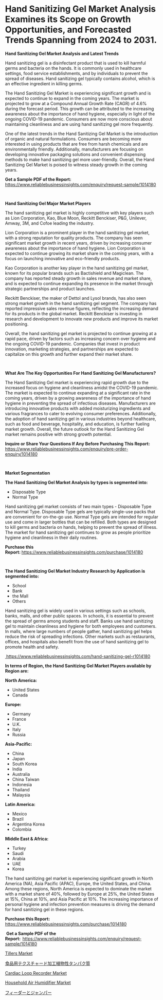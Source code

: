 <p><h1>Hand Sanitizing Gel Market Analysis Examines its Scope on Growth Opportunities, and Forecasted Trends Spanning from 2024 to 2031.</h1></p><p><strong>Hand Sanitizing Gel Market Analysis and Latest Trends</strong></p>
<p><p>Hand sanitizing gel is a disinfectant product that is used to kill harmful germs and bacteria on the hands. It is commonly used in healthcare settings, food service establishments, and by individuals to prevent the spread of diseases. Hand sanitizing gel typically contains alcohol, which is an effective ingredient in killing germs.</p><p>The Hand Sanitizing Gel Market is experiencing significant growth and is expected to continue to expand in the coming years. The market is projected to grow at a Compound Annual Growth Rate (CAGR) of 4.6% during the forecast period. This growth can be attributed to the increasing awareness about the importance of hand hygiene, especially in light of the ongoing COVID-19 pandemic. Consumers are now more conscious about maintaining cleanliness and are using hand sanitizing gel more frequently.</p><p>One of the latest trends in the Hand Sanitizing Gel Market is the introduction of organic and natural formulations. Consumers are becoming more interested in using products that are free from harsh chemicals and are environmentally friendly. Additionally, manufacturers are focusing on developing innovative packaging solutions and convenient dispensing methods to make hand sanitizing gel more user-friendly. Overall, the Hand Sanitizing Gel Market is poised to witness steady growth in the coming years.</p></p>
<p><strong>Get a Sample PDF of the Report:&nbsp;</strong> <a href="https://www.reliablebusinessinsights.com/enquiry/request-sample/1014180">https://www.reliablebusinessinsights.com/enquiry/request-sample/1014180</a></p>
<p>&nbsp;</p>
<p><strong>Hand Sanitizing Gel Major Market Players</strong></p>
<p><p>The hand sanitizing gel market is highly competitive with key players such as Lion Corporation, Kao, Blue Moon, Reckitt Benckiser, P&G, Unilever, Amway, 3M, and Cofoe leading the industry. </p><p>Lion Corporation is a prominent player in the hand sanitizing gel market, with a strong reputation for quality products. The company has seen significant market growth in recent years, driven by increasing consumer awareness about the importance of hand hygiene. Lion Corporation is expected to continue growing its market share in the coming years, with a focus on launching innovative and eco-friendly products.</p><p>Kao Corporation is another key player in the hand sanitizing gel market, known for its popular brands such as Bactishield and Magiclean. The company has reported steady growth in sales revenue and market share, and is expected to continue expanding its presence in the market through strategic partnerships and product launches.</p><p>Reckitt Benckiser, the maker of Dettol and Lysol brands, has also seen strong market growth in the hand sanitizing gel segment. The company has reported impressive sales revenue figures, reflecting the increasing demand for its products in the global market. Reckitt Benckiser is investing in research and development to innovate new products and improve its market positioning.</p><p>Overall, the hand sanitizing gel market is projected to continue growing at a rapid pace, driven by factors such as increasing concern over hygiene and the ongoing COVID-19 pandemic. Companies that invest in product innovation, marketing strategies, and partnerships are expected to capitalize on this growth and further expand their market share.</p></p>
<p>&nbsp;</p>
<p><strong>What Are The Key Opportunities For Hand Sanitizing Gel Manufacturers?</strong></p>
<p><p>The Hand Sanitizing Gel market is experiencing rapid growth due to the increased focus on hygiene and cleanliness amidst the COVID-19 pandemic. The market is expected to continue expanding at a significant rate in the coming years, driven by a growing awareness of the importance of hand hygiene in preventing the spread of infectious diseases. Manufacturers are introducing innovative products with added moisturizing ingredients and various fragrances to cater to evolving consumer preferences. Additionally, the adoption of hand sanitizing gel in various industries beyond healthcare, such as food and beverage, hospitality, and education, is further fueling market growth. Overall, the future outlook for the Hand Sanitizing Gel market remains positive with strong growth potential.</p></p>
<p><strong>Inquire or Share Your Questions If Any Before Purchasing This Report:</strong> <a href="https://www.reliablebusinessinsights.com/enquiry/pre-order-enquiry/1014180">https://www.reliablebusinessinsights.com/enquiry/pre-order-enquiry/1014180</a></p>
<p>&nbsp;</p>
<p><strong>Market Segmentation</strong></p>
<p><strong>The Hand Sanitizing Gel Market Analysis by types is segmented into:</strong></p>
<p><ul><li>Disposable Type</li><li>Normal Type</li></ul></p>
<p><p>Hand sanitizing gel market consists of two main types - Disposable Type and Normal Type. Disposable Type gels are typically single-use packs that are convenient for on-the-go use. Normal Type gels are intended for regular use and come in larger bottles that can be refilled. Both types are designed to kill germs and bacteria on hands, helping to prevent the spread of illness. The market for hand sanitizing gel continues to grow as people prioritize hygiene and cleanliness in their daily routines.</p></p>
<p><strong>Purchase this Report:&nbsp;</strong><a href="https://www.reliablebusinessinsights.com/purchase/1014180">https://www.reliablebusinessinsights.com/purchase/1014180</a></p>
<p>&nbsp;</p>
<p><strong>The Hand Sanitizing Gel Market Industry Research by Application is segmented into:</strong></p>
<p><ul><li>School</li><li>Bank</li><li>the Mall</li><li>Others</li></ul></p>
<p><p>Hand sanitizing gel is widely used in various settings such as schools, banks, malls, and other public spaces. In schools, it is essential to prevent the spread of germs among students and staff. Banks use hand sanitizing gel to maintain cleanliness and hygiene for both employees and customers. In malls, where large numbers of people gather, hand sanitizing gel helps reduce the risk of spreading infections. Other markets such as restaurants, offices, and hospitals also benefit from the use of hand sanitizing gel to promote health and safety.</p></p>
<p><a href="https://www.reliablebusinessinsights.com/hand-sanitizing-gel-r1014180">&nbsp;https://www.reliablebusinessinsights.com/hand-sanitizing-gel-r1014180</a></p>
<p><strong>In terms of Region, the Hand Sanitizing Gel Market Players available by Region are:</strong></p>
<p>
    <p> <strong> North America: </strong>
        <ul>
            <li>United States</li>
            <li>Canada</li>
        </ul>
        </p> 
    <p> <strong> Europe: </strong>
        <ul>
            <li>Germany</li>
            <li>France</li>
            <li>U.K.</li>
            <li>Italy</li>
            <li>Russia</li>
        </ul>
        </p> 
    <p> <strong> Asia-Pacific: </strong>
        <ul>
            <li>China</li>
            <li>Japan</li>
            <li>South Korea</li>
            <li>India</li>
            <li>Australia</li>
            <li>China Taiwan</li>
            <li>Indonesia</li>
            <li>Thailand</li>
            <li>Malaysia</li>
        </ul>
        </p> 
    <p> <strong> Latin America: </strong>
        <ul>
            <li>Mexico</li>
            <li>Brazil</li>
            <li>Argentina Korea</li>
            <li>Colombia</li>
        </ul>
        </p> 
    <p> <strong> Middle East & Africa: </strong>
        <ul>
            <li>Turkey</li>
            <li>Saudi</li>
            <li>Arabia</li>
            <li>UAE</li>
            <li>Korea</li>
        </ul>
    </p>
    </p>
<p><p>The hand sanitizing gel market is experiencing significant growth in North America (NA), Asia Pacific (APAC), Europe, the United States, and China. Among these regions, North America is expected to dominate the market with a market share of 40%, followed by Europe at 25%, the United States at 15%, China at 10%, and Asia Pacific at 10%. The increasing importance of personal hygiene and infection prevention measures is driving the demand for hand sanitizing gel in these regions.</p></p>
<p><strong>Purchase this Report: </strong><a href="https://www.reliablebusinessinsights.com/purchase/1014180">https://www.reliablebusinessinsights.com/purchase/1014180</a></p>
<p>&nbsp;<strong>Get a Sample PDF of the Report:&nbsp;&nbsp;</strong><a href="https://www.reliablebusinessinsights.com/enquiry/request-sample/1014180">https://www.reliablebusinessinsights.com/enquiry/request-sample/1014180</a></p>
<p><strong></strong></p>
<p><p><a href="https://www.linkedin.com/pulse/global-tillers-market-analysis-trends-forecasts-growth-opportunities-rkbdc">Tillers Market</a></p><p><a href="https://github.com/andrade7361/Market-Research-Report-List-2/blob/main/8384147172665.md">食品用テクスチャード加工植物性タンパク質</a></p><p><a href="https://github.com/muhammadasraf467/Market-Research-Report-List-1/blob/main/cardiac-loop-recorder-market.md">Cardiac Loop Recorder Market</a></p><p><a href="https://www.linkedin.com/pulse/household-air-humidifier-market-global-regional-analysis-qfxyc">Household Air Humidifier Market</a></p><p><a href="https://github.com/RaeJenkins1952/Market-Research-Report-List-2/blob/main/7356604172666.md">フィーダーとジャンパー</a></p></p>